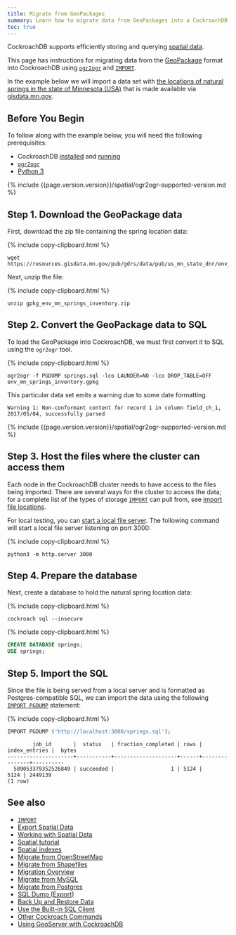 ```yaml
---
title: Migrate from GeoPackages
summary: Learn how to migrate data from GeoPackages into a CockroachDB cluster.
toc: true
---
```


 CockroachDB supports efficiently storing and querying [spatial data](spatial-data.html).

This page has instructions for migrating data from the [GeoPackage](https://www.geopackage.org/) format into CockroachDB using [`ogr2ogr`](https://gdal.org/programs/ogr2ogr.html) and [`IMPORT`][import].

In the example below we will import a data set with <a href="https://gisdata.mn.gov/dataset/env-mn-springs-inventory" data-proofer-ignore>the locations of natural springs in the state of Minnesota (USA)<a/> that is made available via <a href="https://gisdata.mn.gov" data-proofer-ignore>gisdata.mn.gov</a>.

## Before You Begin

To follow along with the example below, you will need the following prerequisites:

- CockroachDB [installed](install-cockroachdb.html) and [running](start-a-local-cluster.html)
- [`ogr2ogr`](https://gdal.org/programs/ogr2ogr.html)
- [Python 3](https://www.python.org)

{% include {{page.version.version}}/spatial/ogr2ogr-supported-version.md %}

## Step 1. Download the GeoPackage data

First, download the zip file containing the spring location data:

{% include copy-clipboard.html %}
~~~ shell
wget https://resources.gisdata.mn.gov/pub/gdrs/data/pub/us_mn_state_dnr/env_mn_springs_inventory/gpkg_env_mn_springs_inventory.zip
~~~

Next, unzip the file:

{% include copy-clipboard.html %}
~~~ shell
unzip gpkg_env_mn_springs_inventory.zip
~~~

## Step 2. Convert the GeoPackage data to SQL

To load the GeoPackage into CockroachDB, we must first convert it to SQL using the `ogr2ogr` tool.

{% include copy-clipboard.html %}
~~~ shell
ogr2ogr -f PGDUMP springs.sql -lco LAUNDER=NO -lco DROP_TABLE=OFF env_mn_springs_inventory.gpkg
~~~

This particular data set emits a warning  due to some date formatting.

~~~
Warning 1: Non-conformant content for record 1 in column field_ch_1, 2017/05/04, successfully parsed
~~~

{% include {{page.version.version}}/spatial/ogr2ogr-supported-version.md %}

## Step 3. Host the files where the cluster can access them

Each node in the CockroachDB cluster needs to have access to the files being imported.  There are several ways for the cluster to access the data; for a complete list of the types of storage [`IMPORT`][import] can pull from, see [import file locations](import.html#import-file-location).

For local testing, you can [start a local file server](use-a-local-file-server-for-bulk-operations.html).  The following command will start a local file server listening on port 3000:

{% include copy-clipboard.html %}
~~~ shell
python3 -m http.server 3000
~~~

## Step 4. Prepare the database

Next, create a database to hold the natural spring location data:

{% include copy-clipboard.html %}
~~~ shell
cockroach sql --insecure
~~~

{% include copy-clipboard.html %}
~~~ sql
CREATE DATABASE springs;
USE springs;
~~~

## Step 5. Import the SQL

Since the file is being served from a local server and is formatted as Postgres-compatible SQL, we can import the data using the following [`IMPORT PGDUMP`](import.html#import-a-postgres-database-dump) statement:

{% include copy-clipboard.html %}
~~~ sql
IMPORT PGDUMP ('http://localhost:3000/springs.sql');
~~~

~~~
        job_id       |  status   | fraction_completed | rows | index_entries |  bytes
---------------------+-----------+--------------------+------+---------------+----------
  589053379352526849 | succeeded |                  1 | 5124 |          5124 | 2449139
(1 row)
~~~

## See also

- [`IMPORT`][import]
- [Export Spatial Data](export-spatial-data.html)
- [Working with Spatial Data](spatial-data.html)
- [Spatial tutorial](spatial-tutorial.html)
- [Spatial indexes](spatial-indexes.html)
- [Migrate from OpenStreetMap](migrate-from-openstreetmap.html)
- [Migrate from Shapefiles](migrate-from-shapefiles.html)
- [Migration Overview](migration-overview.html)
- [Migrate from MySQL][mysql]
- [Migrate from Postgres][postgres]
- [SQL Dump (Export)](cockroach-dump.html)
- [Back Up and Restore Data](take-full-and-incremental-backups.html)
- [Use the Built-in SQL Client](cockroach-sql.html)
- [Other Cockroach Commands](cockroach-commands.html)
- [Using GeoServer with CockroachDB](geoserver.html)

<!-- Reference Links -->

[postgres]: migrate-from-postgres.html
[mysql]: migrate-from-mysql.html
[import]: import.html
